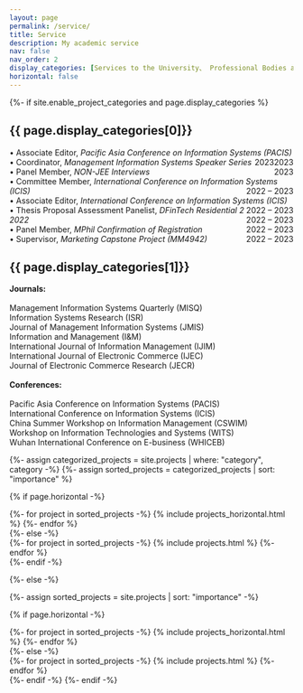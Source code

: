 ```yaml
---
layout: page
permalink: /service/
title: Service
description: My academic service
nav: false
nav_order: 2
display_categories: [Services to the University、 Professional Bodies and the Community, Ad Hoc Reviewer for Major Journals and Conferences]
horizontal: false
---
```


<!-- pages/projects.md -->
<div class="projects">
{%- if site.enable_project_categories and page.display_categories %}
  <!-- Display categorized projects -->
  <h2 class="category">{{ page.display_categories[0]}}</h2>
• Associate Editor, <i>Pacific Asia Conference on Information Systems (PACIS)</i> <float style="display:inline-block; float:right;">2023</float><br>
• Coordinator, <i>Management Information Systems Speaker Series</i> <float style="display:inline-block; float:right;">2023</float><br>
• Panel Member, <i>NON-JEE Interviews</i> <float style="display:inline-block; float:right;">2023</float><br>
• Committee Member, <i>International Conference on Information Systems (ICIS)</i> <float style="display:inline-block; float:right;">2022 – 2023</float><br>
• Associate Editor, <i>International Conference on Information Systems (ICIS)</i> <float style="display:inline-block; float:right;">2022 – 2023</float><br>
• Thesis Proposal Assessment Panelist, <i>DFinTech Residential 2 2022</i> <float style="display:inline-block; float:right;">2022 – 2023</float><br>
• Panel Member, <i>MPhil Confirmation of Registration</i> <float style="display:inline-block; float:right;">2022 – 2023</float><br>
• Supervisor, <i>Marketing Capstone Project (MM4942)</i> <float style="display:inline-block; float:right;">2022 – 2023</float>


<h2 class="category">{{ page.display_categories[1]}}</h2>
<strong>Journals:</strong> <br><br>
Management Information Systems Quarterly (MISQ)<br>Information Systems Research (ISR)<br> Journal of Management Information Systems (JMIS)<br> Information and Management (I&M)<br> International Journal of Information Management (IJIM)<br> International Journal of Electronic Commerce (IJEC)<br> Journal of Electronic Commerce Research (JECR)<br><br>
<strong>Conferences:</strong> <br><br>
Pacific Asia Conference on Information Systems (PACIS)<br> International Conference on Information Systems (ICIS)<br>China Summer Workshop on Information Management (CSWIM)<br> Workshop on Information Technologies and Systems (WITS)<br> Wuhan International Conference on E-business (WHICEB)

  {%- assign categorized_projects = site.projects | where: "category", category -%}
  {%- assign sorted_projects = categorized_projects | sort: "importance" %}
  <!-- Generate cards for each project -->
  {% if page.horizontal -%}
  <div class="container">
    <div class="row row-cols-2">
    {%- for project in sorted_projects -%}
      {% include projects_horizontal.html %}
    {%- endfor %}
    </div>
  </div>
  {%- else -%}
  <div class="grid">
    {%- for project in sorted_projects -%}
      {% include projects.html %}
    {%- endfor %}
  </div>
  {%- endif -%}


{%- else -%}
<!-- Display projects without categories -->
  {%- assign sorted_projects = site.projects | sort: "importance" -%}
  <!-- Generate cards for each project -->
  {% if page.horizontal -%}
  <div class="container">
    <div class="row row-cols-2">
    {%- for project in sorted_projects -%}
      {% include projects_horizontal.html %}
    {%- endfor %}
    </div>
  </div>
  {%- else -%}
  <div class="grid">
    {%- for project in sorted_projects -%}
      {% include projects.html %}
    {%- endfor %}
  </div>
  {%- endif -%}
{%- endif -%}
</div>




